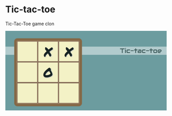 # Tic-tac-toe
Tic-Tac-Toe game clon

![Alt text](tic-tac-toe.png?raw=true "Tic-Tac-Toe game screen capture")

